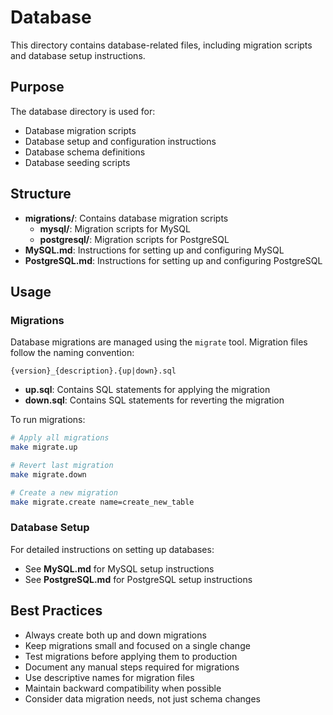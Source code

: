 # Database

This directory contains database-related files, including migration scripts and database setup instructions.

## Purpose

The database directory is used for:
- Database migration scripts
- Database setup and configuration instructions
- Database schema definitions
- Database seeding scripts

## Structure

- **migrations/**: Contains database migration scripts
  - **mysql/**: Migration scripts for MySQL
  - **postgresql/**: Migration scripts for PostgreSQL
- **MySQL.md**: Instructions for setting up and configuring MySQL
- **PostgreSQL.md**: Instructions for setting up and configuring PostgreSQL

## Usage

### Migrations

Database migrations are managed using the `migrate` tool. Migration files follow the naming convention:

```
{version}_{description}.{up|down}.sql
```

- **up.sql**: Contains SQL statements for applying the migration
- **down.sql**: Contains SQL statements for reverting the migration

To run migrations:

```bash
# Apply all migrations
make migrate.up

# Revert last migration
make migrate.down

# Create a new migration
make migrate.create name=create_new_table
```

### Database Setup

For detailed instructions on setting up databases:

- See **MySQL.md** for MySQL setup instructions
- See **PostgreSQL.md** for PostgreSQL setup instructions

## Best Practices

- Always create both up and down migrations
- Keep migrations small and focused on a single change
- Test migrations before applying them to production
- Document any manual steps required for migrations
- Use descriptive names for migration files
- Maintain backward compatibility when possible
- Consider data migration needs, not just schema changes
